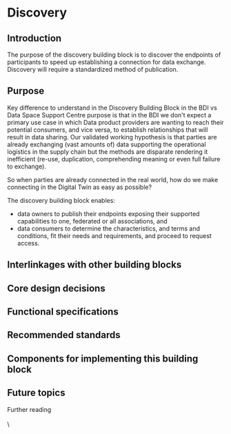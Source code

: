# Discovery

## Introduction

The purpose of the discovery building block is to discover the endpoints of participants to speed up establishing a connection for data exchange. Discovery will require a standardized method of publication.



## Purpose

Key difference to understand in the Discovery Building Block in the BDI vs Data Space Support Centre purpose is that in the BDI we don't expect a primary use case in which Data product providers are wanting to reach their potential consumers, and vice versa, to establish relationships that will result in data sharing. Our validated working hypothesis is that parties are already exchanging (vast amounts of) data supporting the operational logistics in the supply chain but the methods are disparate rendering it inefficient (re-use, duplication, comprehending meaning or even full failure to exchange).

So when parties are already connected in the real world, how do we make connecting in the Digital Twin as easy as possible?

The discovery building block enables:

* data owners to publish their endpoints exposing their supported capabilities to one, federated or all associations, and
* data consumers to determine the characteristics, and terms and conditions, fit their needs and requirements, and proceed to request access.

## &#x20;Interlinkages with other building blocks&#x20;

## Core design decisions&#x20;

## Functional specifications&#x20;

## Recommended standards&#x20;

## Components for implementing this building block&#x20;

## Future topics&#x20;

Further reading\
\
\

